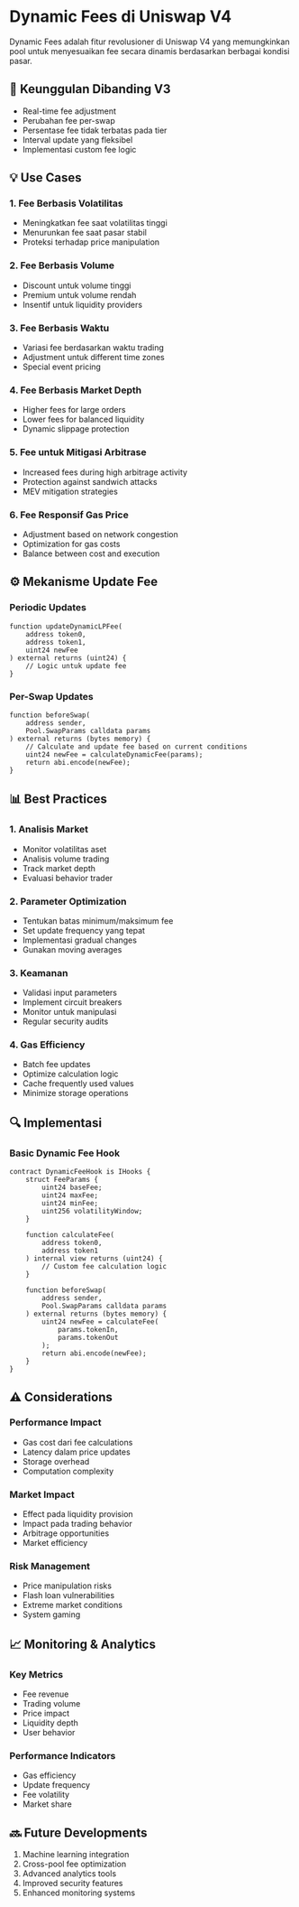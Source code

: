 # Dynamic Fees di Uniswap V4

Dynamic Fees adalah fitur revolusioner di Uniswap V4 yang memungkinkan pool untuk menyesuaikan fee secara dinamis berdasarkan berbagai kondisi pasar.

## 🎯 Keunggulan Dibanding V3

- Real-time fee adjustment
- Perubahan fee per-swap
- Persentase fee tidak terbatas pada tier
- Interval update yang fleksibel
- Implementasi custom fee logic

## 💡 Use Cases

### 1. Fee Berbasis Volatilitas
- Meningkatkan fee saat volatilitas tinggi
- Menurunkan fee saat pasar stabil
- Proteksi terhadap price manipulation

### 2. Fee Berbasis Volume
- Discount untuk volume tinggi
- Premium untuk volume rendah
- Insentif untuk liquidity providers

### 3. Fee Berbasis Waktu
- Variasi fee berdasarkan waktu trading
- Adjustment untuk different time zones
- Special event pricing

### 4. Fee Berbasis Market Depth
- Higher fees for large orders
- Lower fees for balanced liquidity
- Dynamic slippage protection

### 5. Fee untuk Mitigasi Arbitrase
- Increased fees during high arbitrage activity
- Protection against sandwich attacks
- MEV mitigation strategies

### 6. Fee Responsif Gas Price
- Adjustment based on network congestion
- Optimization for gas costs
- Balance between cost and execution

## ⚙️ Mekanisme Update Fee

### Periodic Updates
```solidity
function updateDynamicLPFee(
    address token0,
    address token1,
    uint24 newFee
) external returns (uint24) {
    // Logic untuk update fee
}
```

### Per-Swap Updates
```solidity
function beforeSwap(
    address sender,
    Pool.SwapParams calldata params
) external returns (bytes memory) {
    // Calculate and update fee based on current conditions
    uint24 newFee = calculateDynamicFee(params);
    return abi.encode(newFee);
}
```

## 📊 Best Practices

### 1. Analisis Market
- Monitor volatilitas aset
- Analisis volume trading
- Track market depth
- Evaluasi behavior trader

### 2. Parameter Optimization
- Tentukan batas minimum/maksimum fee
- Set update frequency yang tepat
- Implementasi gradual changes
- Gunakan moving averages

### 3. Keamanan
- Validasi input parameters
- Implement circuit breakers
- Monitor untuk manipulasi
- Regular security audits

### 4. Gas Efficiency
- Batch fee updates
- Optimize calculation logic
- Cache frequently used values
- Minimize storage operations

## 🔍 Implementasi

### Basic Dynamic Fee Hook
```solidity
contract DynamicFeeHook is IHooks {
    struct FeeParams {
        uint24 baseFee;
        uint24 maxFee;
        uint24 minFee;
        uint256 volatilityWindow;
    }

    function calculateFee(
        address token0,
        address token1
    ) internal view returns (uint24) {
        // Custom fee calculation logic
    }

    function beforeSwap(
        address sender,
        Pool.SwapParams calldata params
    ) external returns (bytes memory) {
        uint24 newFee = calculateFee(
            params.tokenIn,
            params.tokenOut
        );
        return abi.encode(newFee);
    }
}
```

## ⚠️ Considerations

### Performance Impact
- Gas cost dari fee calculations
- Latency dalam price updates
- Storage overhead
- Computation complexity

### Market Impact
- Effect pada liquidity provision
- Impact pada trading behavior
- Arbitrage opportunities
- Market efficiency

### Risk Management
- Price manipulation risks
- Flash loan vulnerabilities
- Extreme market conditions
- System gaming

## 📈 Monitoring & Analytics

### Key Metrics
- Fee revenue
- Trading volume
- Price impact
- Liquidity depth
- User behavior

### Performance Indicators
- Gas efficiency
- Update frequency
- Fee volatility
- Market share

## 🔜 Future Developments

1. Machine learning integration
2. Cross-pool fee optimization
3. Advanced analytics tools
4. Improved security features
5. Enhanced monitoring systems 